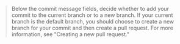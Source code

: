 
>Below the commit message fields, decide whether 
>to add your commit to the current branch or to 
>a new branch. If your current branch is the 
default branch, you should choose to create a new branch 
for your commit and then create a pull request. For more 
information, see "Creating a new pull request." 
